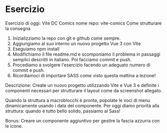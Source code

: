 # Esercizio

Esercizio di oggi: Vite DC Comics
nome repo: vite-comics
Come strutturare la consegna

1. Inizializziamo la repo con git e github come sempre.
2. Aggiungiamo al suo interno un nuovo progetto Vue 3 con Vite
3. Eseguiamo npm install
4. Modifichiamo il file readme.md  e scomponiamo il problema in passaggi semplici descritti in italiano. Poi facciamo commit e  push.
5. Procediamo a svolgere l'esercizio facendo un adeguato numero di commit e push.
6. Ricordiamoci di importare SASS come visto questa mattina a lezione!

Descrizione:
Create un nuovo progetto utilizzando Vite e Vue 3 e definite i componenti necessari per strutturare il layout come da screenshot allegato.

Quando la struttura a macroblocchi è pronta, popolate le voci di menu dinamicamente usando i data del componente.
Per oggi diamo priorità alla struttura: quando è tutto bello solido, passiamo al Sass!

Bonus:
Creare un componente aggiuntivo per gestire la fascia azzurra con le icone.
